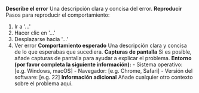 **Describe el error** 
Una descripción clara y concisa del error. 
**Reproducir** Pasos para reproducir el comportamiento: 
1. Ir a '...' 
2. Hacer clic en '...' 
3. Desplazarse hacia '...' 
4. Ver error 
**Comportamiento esperado** Una descripción clara y concisa de lo que esperabas que sucediera. 
**Capturas de pantalla** Si es posible, añade capturas de pantalla para ayudar a explicar el problema. 
**Entorno (por favor completa la siguiente información):** - Sistema operativo: [e.g. Windows, macOS] - Navegador: [e.g. Chrome, Safari] - Versión del software: [e.g. 22] 
**Información adicional** Añade cualquier otro contexto sobre el problema aquí.
